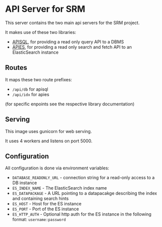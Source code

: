 # API Server for SRM

This server contains the two main api servers for the SRM project.

It makes use of these two libraries:
- [APISQL](https://github.com/dataspot/apisql), for providing a read only query API to a DBMS
- [APIES](https://github.com/OpenBudget/apies), for providing a read only search and fetch API to an ElasticSearch instance

## Routes

It maps these two route prefixes:
- `/api/db` for apisql
- `/api/idx` for apies

(for specific enpoints see the respective library documentation)

## Serving

This image uses gunicorn for web serving.

It uses 4 workers and listens on port 5000.

## Configuration

All configuration is done via environment variables:
- `DATABASE_READONLY_URL` - connection string for a read-only access to a DB instance
- `ES_INDEX_NAME` - The ElasticSearch index name
- `ES_DATAPACKAGE` - A URL pointing to a datapacakge describing the index and containing search hints
- `ES_HOST` - Host for the ES instance
- `ES_PORT` - Port of the ES instance
- `ES_HTTP_AUTH` - Optional http auth for the ES instance in the following format: `username:password`

